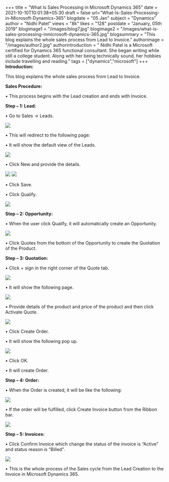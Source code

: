 +++
title = "What Is Sales Processing in Microsoft Dynamics 365"
date = 2021-10-10T10:01:38+05:30
draft = false
url="What-Is-Sales-Processing-in-Microsoft-Dynamics-365"
blogdate = "05 Jan"
subject = "Dynamics"
author = "Nidhi Patel"
views = "8k"
likes = "128"
postdate = "January, 05th 2019"
blogimage1 = "/images/blog7.jpg"
blogimage2 = "/images/what-is-sales-processing-inmicrosoft-dynamics-365.jpg"
blogsummary = "This blog explains the whole sales process from Lead to Invoice."
authorimage = "/images/author2.jpg"
authorintroduction = " Nidhi Patel is a Microsoft certified for Dynamics 365 functional consultant. She began writing while still a college student. Along with her being technically sound, her hobbies include travelling and reading."
tags = ["dynamics","microsoft"]
+++
**Introduction:**

This blog explains the whole sales process from Lead to Invoice.

**Sales Procedure:**

•	This process begins with the Lead creation and ends with Invoice.

**Step – 1: Lead:**

•	Go to Sales -> Leads.


<img src="/images/what-is-sales-processing-inmicrosoft-dynamics-365-1.jpg" class="img-fluid mb-4">

•	This will redirect to the following page:

•	It will show the default view of the Leads.


<img src="/images/what-is-sales-processing-inmicrosoft-dynamics-365-2.jpg" class="img-fluid mb-4">

•	Click New and provide the details.


<img src="/images/what-is-sales-processing-inmicrosoft-dynamics-365-3.jpg" class="img-fluid mb-4">
<img src="/images/what-is-sales-processing-inmicrosoft-dynamics-365-4.jpg" class="img-fluid mb-4">

•	Click Save.

•	Click Qualify.

<img src="/images/what-is-sales-processing-inmicrosoft-dynamics-365-5.jpg" class="img-fluid mb-4">

**Step – 2: Opportunity:**

•	When the user click Qualify, it will automatically create an Opportunity.


<img src="/images/what-is-sales-processing-inmicrosoft-dynamics-365-6.jpg" class="img-fluid mb-4">

•	Click Quotes from the bottom of the Opportunity to create the Quotation of the Product.

**Step – 3: Quotation:**

•	Click + sign in the right corner of the Quote tab.


<img src="/images/what-is-sales-processing-inmicrosoft-dynamics-365-7.jpg" class="img-fluid mb-4">

•	It will show the following page.


<img src="/images/what-is-sales-processing-inmicrosoft-dynamics-365-8.jpg" class="img-fluid mb-4">

•	Provide details of the product and price of the product and then click Activate Quote.


<img src="/images/what-is-sales-processing-inmicrosoft-dynamics-365-9.jpg" class="img-fluid mb-4">

•	Click Create Order.

•	It will show the following pop up.


<img src="/images/what-is-sales-processing-inmicrosoft-dynamics-365-10.jpg" class="img-fluid mb-4">

•	Click OK.

•	It will create Order.

**Step – 4: Order:**

•	When the Order is created, it will be like the following:


<img src="/images/what-is-sales-processing-inmicrosoft-dynamics-365-11.jpg" class="img-fluid mb-4">

•	If the order will be fulfilled, click Create Invoice button from the Ribbon bar.


<img src="/images/what-is-sales-processing-inmicrosoft-dynamics-365-12.jpg" class="img-fluid mb-4">

**Step – 5: Invoices:**

•	Click Confirm Invoice which change the status of the invoice is “Active” and status reason is “Billed”.


<img src="/images/what-is-sales-processing-inmicrosoft-dynamics-365-13.jpg" class="img-fluid mb-4">

•	This is the whole process of the Sales cycle from the Lead Creation to the Invoice in Microsoft Dynamics 365. 